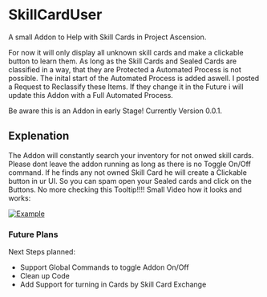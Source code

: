 # SkillCardUser
A small Addon to Help with Skill Cards in Project Ascension.

For now it will only display all unknown skill cards and make a clickable button to learn them. As long as the Skill Cards and Sealed Cards are classified in a way, that they are Protected a Automated Process is not possible. The inital start of the Automated Process is added aswell. I posted a Request to Reclassify these Items. If they change it in the Future i will update this Addon with a Full Automated Process.

Be aware this is an Addon in early Stage! Currently Version 0.0.1.

## Explenation
The Addon will constantly search your inventory for not onwed skill cards. Please dont leave the addon running as long as there is no Toggle On/Off command.
If he finds any not owned Skill Card he will create a Clickable button in ur UI. So you can spam open your Sealed cards and click on the Buttons. No more checking this Tooltip!!!!
Small Video how it looks and works:

[![Example](https://img.youtube.com/vi/EcG8aduB5vQ/maxresdefault.jpg)](https://youtu.be/EcG8aduB5vQ)

### Future Plans
Next Steps planned:
- Support Global Commands to toggle Addon On/Off
- Clean up Code
- Add Support for turning in Cards by Skill Card Exchange
